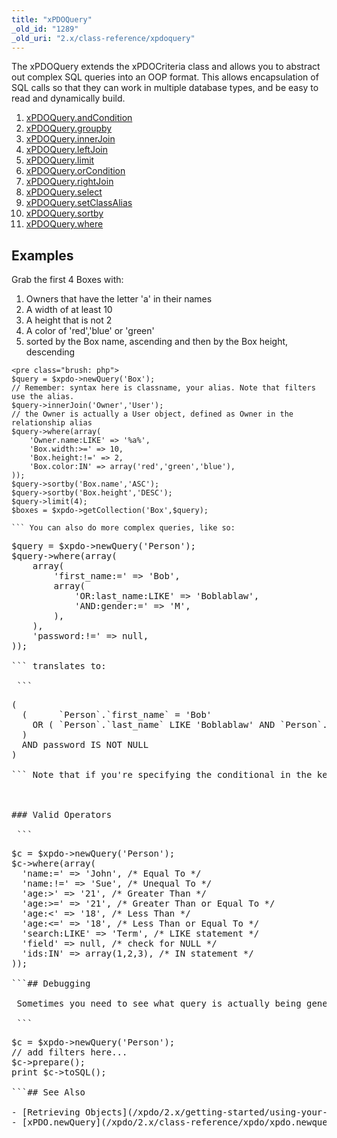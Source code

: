 ```yaml
---
title: "xPDOQuery"
_old_id: "1289"
_old_uri: "2.x/class-reference/xpdoquery"
---
```


 The xPDOQuery extends the xPDOCriteria class and allows you to abstract out complex SQL queries into an OOP format. This allows encapsulation of SQL calls so that they can work in multiple database types, and be easy to read and dynamically build.

1. [xPDOQuery.andCondition](/xpdo/2.x/class-reference/xpdoquery/xpdoquery.andcondition)
2. [xPDOQuery.groupby](/xpdo/2.x/class-reference/xpdoquery/xpdoquery.groupby)
3. [xPDOQuery.innerJoin](/xpdo/2.x/class-reference/xpdoquery/xpdoquery.innerjoin)
4. [xPDOQuery.leftJoin](/xpdo/2.x/class-reference/xpdoquery/xpdoquery.leftjoin)
5. [xPDOQuery.limit](/xpdo/2.x/class-reference/xpdoquery/xpdoquery.limit)
6. [xPDOQuery.orCondition](/xpdo/2.x/class-reference/xpdoquery/xpdoquery.orcondition)
7. [xPDOQuery.rightJoin](/xpdo/2.x/class-reference/xpdoquery/xpdoquery.rightjoin)
8. [xPDOQuery.select](/xpdo/2.x/class-reference/xpdoquery/xpdoquery.select)
9. [xPDOQuery.setClassAlias](/xpdo/2.x/class-reference/xpdoquery/xpdoquery.setclassalias)
10. [xPDOQuery.sortby](/xpdo/2.x/class-reference/xpdoquery/xpdoquery.sortby)
11. [xPDOQuery.where](/xpdo/2.x/class-reference/xpdoquery/xpdoquery.where)

## Examples

 Grab the first 4 Boxes with:

1. Owners that have the letter 'a' in their names
2. A width of at least 10
3. A height that is not 2
4. A color of 'red','blue' or 'green'
5. sorted by the Box name, ascending and then by the Box height, descending
 
```
<pre class="brush: php">
$query = $xpdo->newQuery('Box');
// Remember: syntax here is classname, your alias. Note that filters use the alias.
$query->innerJoin('Owner','User'); 
// the Owner is actually a User object, defined as Owner in the relationship alias
$query->where(array(
    'Owner.name:LIKE' => '%a%',
    'Box.width:>=' => 10,
    'Box.height:!=' => 2,
    'Box.color:IN' => array('red','green','blue'),
));
$query->sortby('Box.name','ASC');
$query->sortby('Box.height','DESC');
$query->limit(4);
$boxes = $xpdo->getCollection('Box',$query);

``` You can also do more complex queries, like so:

 ```
<pre class="brush: php">
$query = $xpdo->newQuery('Person');
$query->where(array(
    array(
        'first_name:=' => 'Bob',
        array(
            'OR:last_name:LIKE' => 'Boblablaw',
            'AND:gender:=' => 'M',
        ),
    ),
    'password:!=' => null,
));

``` translates to:

 ```
<pre class="brush: php">
(
  (      `Person`.`first_name` = 'Bob' 
    OR ( `Person`.`last_name` LIKE 'Boblablaw' AND `Person`.`gender` = 'M' )
  )
  AND password IS NOT NULL
)

``` Note that if you're specifying the conditional in the key string, such as 'OR:disabled:!=' => true, you'll need to specify the operand as well. This means that you must specify = explicitly, such as in:  'AND:gender:=' => 'M'

 

### Valid Operators

 ```
<pre class="brush: php">
$c = $xpdo->newQuery('Person');
$c->where(array(
  'name:=' => 'John', /* Equal To */
  'name:!=' => 'Sue', /* Unequal To */
  'age:>' => '21', /* Greater Than */
  'age:>=' => '21', /* Greater Than or Equal To */
  'age:<' => '18', /* Less Than */
  'age:<=' => '18', /* Less Than or Equal To */
  'search:LIKE' => 'Term', /* LIKE statement */
  'field' => null, /* check for NULL */
  'ids:IN' => array(1,2,3), /* IN statement */
));

```## Debugging

 Sometimes you need to see what query is actually being generated. You can do this by preparing the query and outputting it using the **toSQL()** method.

 ```
<pre class="brush: php">
$c = $xpdo->newQuery('Person');
// add filters here...
$c->prepare();
print $c->toSQL();

```## See Also

- [Retrieving Objects](/xpdo/2.x/getting-started/using-your-xpdo-model/retrieving-objects "Retrieving Objects")
- [xPDO.newQuery](/xpdo/2.x/class-reference/xpdo/xpdo.newquery "xPDO.newQuery")